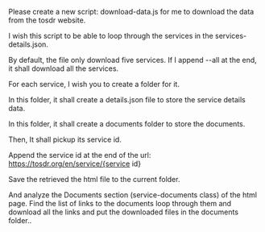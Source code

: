 Please create a new script: download-data.js for me to download the data from the tosdr website.

I wish this script to be able to loop through the services in the services-details.json.

By default, the file only download five services. If I append --all at the end, it shall download all the services.

For each service, I wish you to create a folder for it.

In this folder, it shall create a details.json file to store the service details data.

In this folder, it shall create a documents folder to store the documents.

Then, It shall pickup its service id.

Append the service id at the end of the url:
https://tosdr.org/en/service/{service id}

Save the retrieved the html file to the current folder.

And analyze the Documents section (service-documents class) of the html page. Find the list of links to the documents loop through them and download all the links and put the downloaded files in the documents folder..

